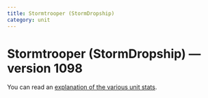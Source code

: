 ```yaml
---
title: Stormtrooper (StormDropship)
category: unit
---
```


# Stormtrooper (StormDropship) — version 1098

You can read an [explanation  of the various unit stats](unitexplained.md).

